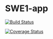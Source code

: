 # SWE1-app

[![Build Status](https://app.travis-ci.com/susmitabhowmik/swe1-app.svg?branch=main)](https://app.travis-ci.com/susmitabhowmik/swe1-app)

[![Coverage Status](https://coveralls.io/repos/github/susmitabhowmik/swe1-app/badge.svg?branch=feat/add-travisci)](https://coveralls.io/github/susmitabhowmik/swe1-app?branch=feat/add-travisci)